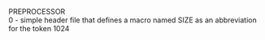 PREPROCESSOR <br />
0 - simple header file that defines a macro named SIZE as an abbreviation for the token 1024 <br />
